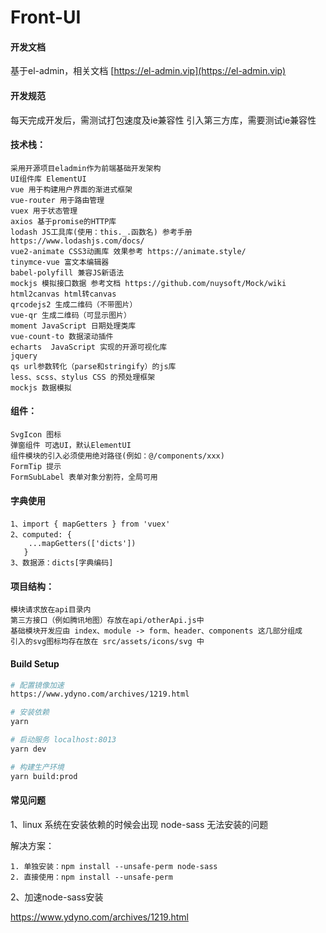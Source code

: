 # Front-UI

#### 开发文档
基于el-admin，相关文档 [https://el-admin.vip](https://el-admin.vip)
#### 开发规范
每天完成开发后，需测试打包速度及ie兼容性
引入第三方库，需要测试ie兼容性
#### 技术栈：
	采用开源项目eladmin作为前端基础开发架构
    UI组件库 ElementUI
	vue 用于构建用户界面的渐进式框架
	vue-router 用于路由管理 
	vuex 用于状态管理
	axios 基于promise的HTTP库
	lodash JS工具库(使用：this._.函数名) 参考手册 https://www.lodashjs.com/docs/
	vue2-animate CSS3动画库 效果参考 https://animate.style/
	tinymce-vue 富文本编辑器
	babel-polyfill 兼容JS新语法
	mockjs 模拟接口数据 参考文档 https://github.com/nuysoft/Mock/wiki
	html2canvas html转canvas
	qrcodejs2 生成二维码（不带图片）
	vue-qr 生成二维码（可显示图片）
	moment JavaScript 日期处理类库
	vue-count-to 数据滚动插件
	echarts  JavaScript 实现的开源可视化库
	jquery
	qs url参数转化（parse和stringify）的js库
	less、scss、stylus CSS 的预处理框架
	mockjs 数据模拟
#### 组件：
	SvgIcon 图标
	弹窗组件 可选UI，默认ElementUI
	组件模块的引入必须使用绝对路径(例如：@/components/xxx)
	FormTip 提示 
	FormSubLabel 表单对象分割符，全局可用
#### 字典使用
	1、import { mapGetters } from 'vuex'
	2、computed: {
		...mapGetters(['dicts'])
	   }
	3、数据源：dicts[字典编码]
#### 项目结构：
	模块请求放在api目录内
	第三方接口（例如腾讯地图）存放在api/otherApi.js中
	基础模块开发应由 index、module -> form、header、components 这几部分组成
	引入的svg图标均存在放在 src/assets/icons/svg 中
#### Build Setup
``` bash
# 配置镜像加速
https://www.ydyno.com/archives/1219.html

# 安装依赖
yarn

# 启动服务 localhost:8013
yarn dev

# 构建生产环境
yarn build:prod
```

#### 常见问题

1、linux 系统在安装依赖的时候会出现 node-sass 无法安装的问题

解决方案：
```
1. 单独安装：npm install --unsafe-perm node-sass 
2. 直接使用：npm install --unsafe-perm
```

2、加速node-sass安装

https://www.ydyno.com/archives/1219.html
